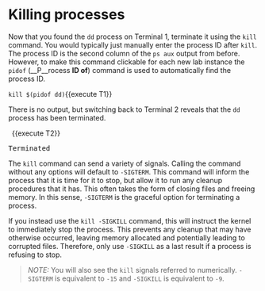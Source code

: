 # Killing processes

Now that you found the `dd` process on Terminal 1, terminate it using the `kill`
command. You would typically just manually enter the process ID after `kill`.
The process ID is the second column of the `ps aux` output from before.
However, to make this command clickable for each new lab instance the `pidof`
(__P__rocess __ID of__) command is used to automatically find the process ID.

`kill $(pidof dd)`{{execute T1}}

There is no output, but switching back to Terminal 2
reveals that the `dd` process has been terminated.

` `{{execute T2}}

<pre class=file>
Terminated
</pre>

The `kill` command can send a variety of signals. Calling the command without
any options will default to `-SIGTERM`. This command will inform the process
that it is time for it to stop, but allow it to run any cleanup procedures that
it has. This often takes the form of closing files and freeing memory. In this
sense, `-SIGTERM` is the graceful option for terminating a process.

If you instead use the `kill -SIGKILL` command, this will instruct the kernel to
immediately stop the process. This prevents any cleanup that may have otherwise
occurred, leaving memory allocated and potentially leading to corrupted files.
Therefore, only use `-SIGKILL` as a last result if a process is refusing to stop.

>_NOTE:_ You will also see the `kill` signals referred to numerically. `-SIGTERM`
is equivalent to `-15` and `-SIGKILL` is equivalent to `-9`.
